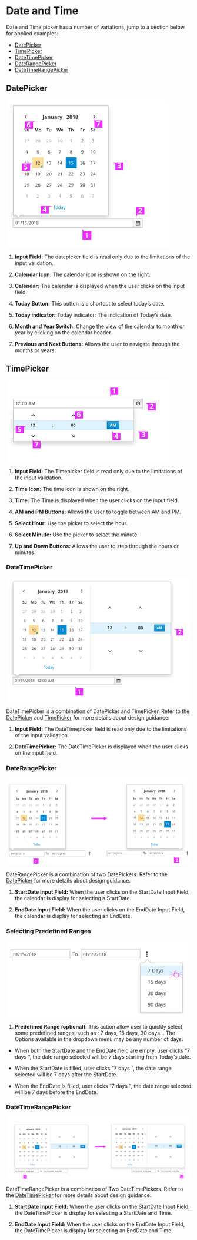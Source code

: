 # Date and Time
Date and Time picker has a number of variations, jump to a section below for applied examples:
* [DatePicker](#datepicker)
* [TimePicker](#timepicker)
* [DateTimePicker](#datetimepicker)
* [DateRangePicker](#daterangepicker)
* [DateTimeRangePicker](#datetimerangepicker)


## DatePicker

![DatePicker](img/datepicker-guidance.png)

1. **Input Field:** The datepicker field is read only due to the limitations of the input validation.

1. **Calendar Icon:** The calendar icon is shown on the right.

1. **Calendar:** The calendar is displayed when the user clicks on the input field.

1. **Today Button:** This button is a shortcut to select today’s date.

1. **Today indicator:** Today indicator: The indication of Today’s date.

1. **Month and Year Switch:** Change the view of the calendar to month or year by clicking on the calendar header.

1. **Previous and Next Buttons:** Allows the user to navigate through the months or years.

## TimePicker

![TimePicker](img/timepicker-guidance.png)

1. **Input Field:** The Timepicker field is read only due to the limitations of the input validation.

1. **Time Icon:** The time icon is shown on the right.

1. **Time:** The Time is displayed when the user clicks on the input field.

1. **AM and PM Buttons:** Allows the user to toggle between AM and PM.

1. **Select Hour:** Use the picker to select the hour.

1. **Select Minute:** Use the picker to select the minute.

1. **Up and Down Buttons:** Allows the user to step through the hours or minutes.

### DateTimePicker

![DateTimePicker](img/datetime-guidance.png)

DateTimePicker is a combination of DatePicker and TimePicker. Refer to the [DatePicker](#datepicker) and [TimePicker](#timepicker) for more details about design guidance.

1. **Input Field:** The DateTimepicker field is read only due to the limitations of the input validation.

1. **DateTimePicker:** The DateTimePicker is displayed when the user clicks on the input field.



### DateRangePicker

![DateRange](img/daterange-guidance.png)

DateRangePicker is a combination of two DatePickers. Refer to the [DatePicker](#datepicker) for more details about design guidance.
1. **StartDate Input Field:** When the user clicks on the StartDate Input Field, the calendar is display for selecting a StartDate.

1. **EndDate Input Field:** When the user clicks on the EndDate Input Field, the calendar is display for selecting an EndDate.


### Selecting Predefined Ranges

![Predefined Ranges](img/daterange-flexble.png)

1. **Predefined Range (optional):** This action allow user to quickly select some predefined ranges, such as : 7 days, 15 days, 30 days... The Options available in the  dropdown menu may be any number of days.

  - When both the StartDate and the EndDate field are empty, user clicks “7 days “, the date range selected will be 7 days starting from Today’s date.

  - When the StartDate is filled, user clicks “7 days “,  the date range selected  will be 7 days after the StartDate.

  - When the EndDate is filled, user clicks “7 days “, the date range selected  will be 7 days before the EndDate.

### DateTimeRangePicker

![DateTimeRangPicker](img/datetimerange-guidance.png)

DateTimeRangePicker is a combination of Two DateTimePickers. Refer to the [DateTimePicker](#datetimepicker) for more details about design guidance.

1. **StartDate Input Field:** When the user clicks on the StartDate Input Field, the DateTimePicker is display for selecting a StartDate and Time.

1. **EndDate Input Field:** When the user clicks on the EndDate Input Field, the DateTimePicker is display for selecting an EndDate and Time.
